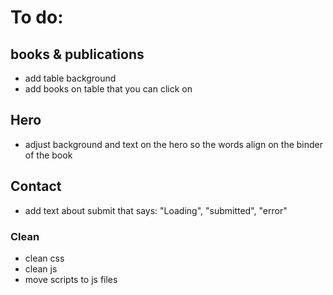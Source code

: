 # To do:

## books & publications

- add table background
- add books on table that you can click on

## Hero

- adjust background and text on the hero so the words align on the binder of the book

## Contact

- add text about submit that says: "Loading", "submitted", "error"

### Clean

- clean css
- clean js
- move scripts to js files
